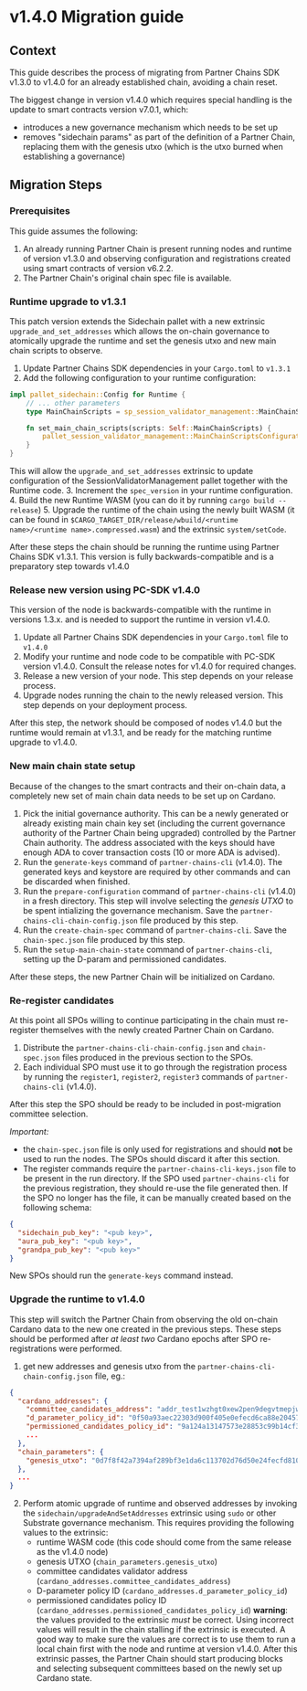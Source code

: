 # v1.4.0 Migration guide

## Context

This guide describes the process of migrating from Partner Chains SDK v1.3.0 to v1.4.0 for an already
established chain, avoiding a chain reset.

The biggest change in version v1.4.0 which requires special handling is the update to smart contracts
version v7.0.1, which:
- introduces a new governance mechanism which needs to be set up
- removes "sidechain params" as part of the definition of a Partner Chain, replacing them with the
genesis utxo (which is the utxo burned when establishing a governance)

## Migration Steps

### Prerequisites

This guide assumes the following:
1. An already running Partner Chain is present running nodes and runtime of version v1.3.0
and observing configuration and registrations created using smart contracts of version v6.2.2.
2. The Partner Chain's original chain spec file is available.

### Runtime upgrade to v1.3.1

This patch version extends the Sidechain pallet with a new extrinsic `upgrade_and_set_addresses`
which allows the on-chain governance to atomically upgrade the runtime and set the genesis utxo and new main chain
scripts to observe.

1. Update Partner Chains SDK dependencies in your `Cargo.toml` to `v1.3.1`
2. Add the following configuration to your runtime configuration:
```rust
impl pallet_sidechain::Config for Runtime {
    // ... other parameters
	type MainChainScripts = sp_session_validator_management::MainChainScripts;

	fn set_main_chain_scripts(scripts: Self::MainChainScripts) {
		pallet_session_validator_management::MainChainScriptsConfiguration::<Runtime>::set(scripts);
	}
}
```
This will allow the `upgrade_and_set_addresses` extrinsic to update configuration of the SessionValidatorManagement
pallet together with the Runtime code.
3. Increment the `spec_version` in your runtime configuration.
4. Build the new Runtime WASM (you can do it by running `cargo build --release`)
5. Upgrade the runtime of the chain using the newly built WASM (it can be found in `$CARGO_TARGET_DIR/release/wbuild/<runtime name>/<runtime name>.compressed.wasm`) and the
extrinsic `system/setCode`.

After these steps the chain should be running the runtime using Partner Chains SDK v1.3.1. This version is
fully backwards-compatible and is a preparatory step towards v1.4.0

### Release new version using PC-SDK v1.4.0

This version of the node is backwards-compatible with the runtime in versions 1.3.x. and is needed to support
the runtime in version v1.4.0.

1. Update all Partner Chains SDK dependencies in your `Cargo.toml` file to `v1.4.0`
2. Modify your runtime and node code to be compatible with PC-SDK version v1.4.0. Consult the release notes for v1.4.0
for required changes.
3. Release a new version of your node. This step depends on your release process.
4. Upgrade nodes running the chain to the newly released version. This step depends on your deployment process.

After this step, the network should be composed of nodes v1.4.0 but the runtime would remain at v1.3.1, and be ready for the matching
runtime upgrade to v1.4.0.

### New main chain state setup

Because of the changes to the smart contracts and their on-chain data, a completely new set
of main chain data needs to be set up on Cardano.

1. Pick the initial governance authority.
This can be a newly generated or already existing main chain key set (including the current governance authority of the Partner Chain being upgraded)
controlled by the Partner Chain authority.
The address associated with the keys should have enough ADA to cover transaction costs (10 or more ADA is advised).
2. Run the `generate-keys` command of `partner-chains-cli` (v1.4.0). The generated keys and keystore are
required by other commands and can be discarded when finished.
3. Run the `prepare-configuration` command of `partner-chains-cli` (v1.4.0) in a fresh directory.
This step will involve selecting the _genesis UTXO_ to be spent intializing the governance mechanism.
Save the `partner-chains-cli-chain-config.json` file produced by this step.
4. Run the `create-chain-spec` command of `partner-chains-cli`. Save the `chain-spec.json` file produced by this step.
5. Run the `setup-main-chain-state` command of `partner-chains-cli`, setting up the D-param and permissioned candidates.

After these steps, the new Partner Chain will be initialized on Cardano.

### Re-register candidates

At this point all SPOs willing to continue participating in the chain must re-register themselves with the newly created Partner Chain on Cardano.

1. Distribute the `partner-chains-cli-chain-config.json` and `chain-spec.json` files produced in the previous section to the SPOs.
2. Each individual SPO must use it to go through the registration process
by running the `register1`, `register2`, `register3` commands of `partner-chains-cli` (v1.4.0).

After this step the SPO should be ready to be included in post-migration committee selection.

*Important:*
* the `chain-spec.json` file is only used for registrations and should **not** be used to run the nodes.
The SPOs should discard it after this section.
* The register commands require the `partner-chains-cli-keys.json` file to be present in the run directory. If the SPO
used `partner-chains-cli` for the previous registration, they should re-use the file generated then.
If the SPO no longer has the file, it can be manually created based on the following schema:
```json
{
  "sidechain_pub_key": "<pub key>",
  "aura_pub_key": "<pub key>",
  "grandpa_pub_key": "<pub key>"
}
```
New SPOs should run the `generate-keys` command instead.

### Upgrade the runtime to v1.4.0

This step will switch the Partner Chain from observing the old on-chain Cardano data to the new one created in the
previous steps. These steps should be performed after *at least two* Cardano epochs after SPO re-registrations were performed.


1. get new addresses and genesis utxo from the `partner-chains-cli-chain-config.json` file, eg.:
```json
{
  "cardano_addresses": {
    "committee_candidates_address": "addr_test1wzhgt0xew2pen9degvtmepjwcezwwjtv8g5uz04259etlec9nzg7q",
    "d_parameter_policy_id": "0f50a93aec22303d900f405e0efecd6ca88e2045715663e102498260",
    "permissioned_candidates_policy_id": "9a124a13147573e28853c99b14cf3afc4193e26250e6c1949723379b",
    ...
  },
  "chain_parameters": {
    "genesis_utxo": "0d7f8f42a7394af289bf3e1da6c113702d76d50e24fecfd810328db9f908dd74#1"
  },
  ...
}
```
2. Perform atomic upgrade of runtime and observed addresses by invoking the `sidechain/upgradeAndSetAddresses`
extrinsic using `sudo` or other Substrate governance mechanism.
This requires providing the following values to the extrinsic:
    - runtime WASM code (this code should come from the same release as the v1.4.0 node)
    - genesis UTXO (`chain_parameters.genesis_utxo`)
    - committee candidates validator address (`cardano_addresses.committee_candidates_address`)
    - D-parameter policy ID (`cardano_addresses.d_parameter_policy_id`)
    - permissioned candidates policy ID (`cardano_addresses.permissioned_candidates_policy_id`)
**warning**: the values provided to the extrinsic _must_ be correct. Using incorrect values will result in the chain
stalling if the extrinsic is executed. A good way to make sure the values are correct is to use them to run a local
chain first with the node and runtime at version v1.4.0.
After this extrinsic passes, the Partner Chain should start producing blocks and selecting subsequent committees based on the newly set up Cardano state.
